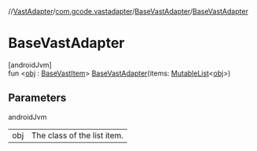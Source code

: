 //[VastAdapter](../../../index.md)/[com.gcode.vastadapter](../index.md)/[BaseVastAdapter](index.md)/[BaseVastAdapter](-base-vast-adapter.md)

# BaseVastAdapter

[androidJvm]\
fun <[obj](index.md) : [BaseVastItem](../-base-vast-item/index.md)> [BaseVastAdapter](-base-vast-adapter.md)(items: [MutableList](https://kotlinlang.org/api/latest/jvm/stdlib/kotlin.collections/-mutable-list/index.html)<[obj](index.md)>)

## Parameters

androidJvm

| | |
|---|---|
| obj | The class of the list item. |
